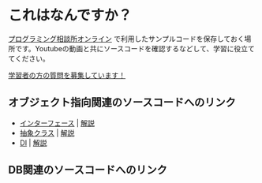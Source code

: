 # これはなんですか？
[プログラミング相談所オンライン](https://www.youtube.com/channel/UCMdMUJ8NfUi01oTNK03lOoQ/) で利用したサンプルコードを保存しておく場所です。Youtubeの動画と共にソースコードを確認するなどして、学習に役立ててください。

[学習者の方の質問を募集しています！](https://forms.gle/aDw85bVsuJ7RPD2PA)

## オブジェクト指向関連のソースコードへのリンク

- [インターフェース](../src/20200602_interface.ts) | [解説](https://youtu.be/vOCwaDiGdQY)
- [抽象クラス](../src/20200609_abstract.ts) | [解説](https://www.youtube.com/watch?v=H7WHK71tzDQ)
- [DI](../src/20200623_di.ts) | [解説](https://www.youtube.com/watch?v=4wS6RwG9W_s)

## DB関連のソースコードへのリンク
